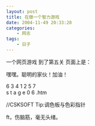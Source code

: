 ```yaml
--- 
layout: post
title: 在做一个智力游戏
date: 2004-11-49 20:33:28
categories:
    - 网志
tags:
    - 日子
---
```

一个网页游戏 
到了第五关 
页面上是： 

嘿嘿。聪明的家伙！加油！ 

6 3 4 1 2 5 7   
s t a g e 0 6 .htm 


//CSKSOFT Tip:调色板与色彩指针 



ft，伤脑筋，毫无头绪。
